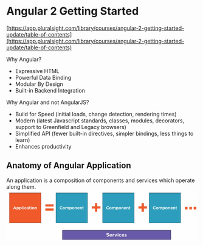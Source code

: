 # Angular 2 Getting Started

[https://app.pluralsight.com/library/courses/angular-2-getting-started-update/table-of-contents](https://app.pluralsight.com/library/courses/angular-2-getting-started-update/table-of-contents)

Why Angular?

* Expressive HTML
* Powerful Data Binding
* Modular By Design
* Built-in Backend Integration

Why Angular and not AngularJS?

* Build  for Speed \(initial loads, change detection, rendering times\)
* Modern \(latest Javascript standards, classes, modules,  decorators, support to Greenfield and Legacy browsers\)
* Simplified API \(fewer built-in directives, simpler bindings,  less things to learn\)
* Enhances productivity

## Anatomy of Angular Application

An application is a composition of components and services which operate along them.![](/assets/1import.png)

